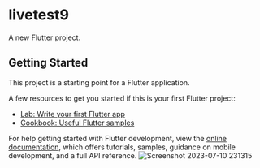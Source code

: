 # livetest9

A new Flutter project.

## Getting Started

This project is a starting point for a Flutter application.

A few resources to get you started if this is your first Flutter project:

- [Lab: Write your first Flutter app](https://docs.flutter.dev/get-started/codelab)
- [Cookbook: Useful Flutter samples](https://docs.flutter.dev/cookbook)

For help getting started with Flutter development, view the
[online documentation](https://docs.flutter.dev/), which offers tutorials,
samples, guidance on mobile development, and a full API reference.
![Screenshot 2023-07-10 231315](https://github.com/sr-shuvobd/livetest9/assets/96162265/eb73c212-a651-411b-b11d-6ae5df3594e3)
